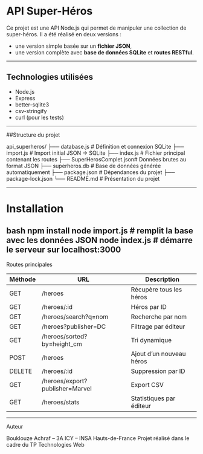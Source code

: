 # API Super-Héros
Ce projet est une API Node.js qui permet de manipuler une collection de super-héros. Il a été réalisé en deux versions :  
- une version simple basée sur un **fichier JSON**,  
- une version complète avec **base de données SQLite** et **routes RESTful**.

---

## Technologies utilisées

- Node.js  
- Express  
- better-sqlite3  
- csv-stringify  
- curl (pour les tests)

---
##Structure du projet

api_superheros/
├── database.js           # Définition et connexion SQLite
├── import.js             # Import initial JSON → SQLite
├── index.js              # Fichier principal contenant les routes
├── SuperHerosComplet.json# Données brutes au format JSON
├── superheros.db         # Base de données générée automatiquement
├── package.json          # Dépendances du projet
├── package-lock.json
└── README.md             # Présentation du projet

---

# Installation

bash
npm install
node import.js      # remplit la base avec les données JSON
node index.js       # démarre le serveur sur localhost:3000
---

 Routes principales

| Méthode | URL                             | Description              |
| ------- | ------------------------------- | ------------------------ |
| GET     | /heroes                         | Récupère tous les héros  |
| GET     | /heroes/\:id                    | Héros par ID             |
| GET     | /heroes/search?q=nom            | Recherche par nom        |
| GET     | /heroes?publisher=DC            | Filtrage par éditeur     |
| GET     | /heroes/sorted?by=height\_cm    | Tri dynamique            |
| POST    | /heroes                         | Ajout d’un nouveau héros |
| DELETE  | /heroes/\:id                    | Suppression par ID       |
| GET     | /heroes/export?publisher=Marvel | Export CSV               |
| GET     | /heroes/stats                   | Statistiques par éditeur |
---

Auteur

Bouklouze Achraf – 3A ICY – INSA Hauts-de-France
Projet réalisé dans le cadre du TP Technologies Web
